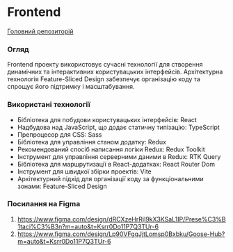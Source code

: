 # Frontend

[Головний репозиторій](https://github.com/Navatusein/Goose-Hub)

### Огляд

Frontend проекту використовує сучасні технології для створення динамічних та інтерактивних користувацьких інтерфейсів. Архітектурна технологія Feature-Sliced Design забезпечує організацію коду та спрощує його підтримку і масштабування.

### Використані технології
* Бібліотека для побудови користувацьких інтерфейсів: React
* Надбудова над JavaScript, що додає статичну типізацію: TypeScript 
* Препроцесор для CSS: Sass
* Бібліотека для управління станом додатку: Redux
* Рекомендований спосіб написання логіки Redux: Redux Toolkit
* Інструмент для управління серверними даними в Redux: RTK Query
* Бібліотека для маршрутизації в React-додатках: React Router Dom
* Інструмент для швидкої збірки проектів: Vite
* Архітектурний підхід для організації коду за функціональними зонами: Feature-Sliced Design

### Посилання на Figma
1. https://www.figma.com/design/dRCXzeHrRjI9kX3KSaL1IP/Prese%C3%B1taci%C3%B3n?m=auto&t=Ksrr0Do11P7Q3TUr-6
2. https://www.figma.com/design/Lp90VFgqJjtLomsp0Bxbku/Goose-Hub?m=auto&t=Ksrr0Do11P7Q3TUr-6
